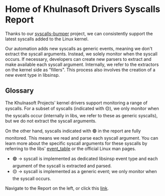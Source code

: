 # Home of Khulnasoft Drivers Syscalls Report

Thanks to our [syscalls-bumper](https://github.com/khulnasoft/syscalls-bumper) project, we can consistently support the latest syscalls added to the Linux kernel.

Our automation adds new syscalls as generic events, meaning we don't extract the syscall arguments. Instead, we solely monitor when the syscall occurs. If necessary, developers can create new parsers to extract and make available each syscall argument. Internally, we refer to the extractors on the kernel side as "fillers". This process also involves the creation of a new event type in libsinsp.

## Glossary

The Khulnasoft Projects' kernel drivers support monitoring a range of syscalls. For a subset of syscalls (indicated with 🟡), we only monitor when the syscalls occur (internally in libs, we refer to these as generic syscalls), but we do not extract the syscall arguments.

On the other hand, syscalls indicated with 🟢 in the report are fully monitored. This means we read and parse each syscall argument. You can learn more about the specific syscall arguments for these syscalls by referring to the libs' [event_table](https://github.com/khulnasoft/libs/blob/master/driver/event_table.c) or the official Linux man pages.

* 🟢 → syscall is implemented as dedicated libsinsp event type and each argument of the syscall is extracted and parsed.
* 🟡 → syscall is implemented as a generic event; we only monitor when the syscall occurs.

Navigate to the Report on the left, or click this [link](report.md).
